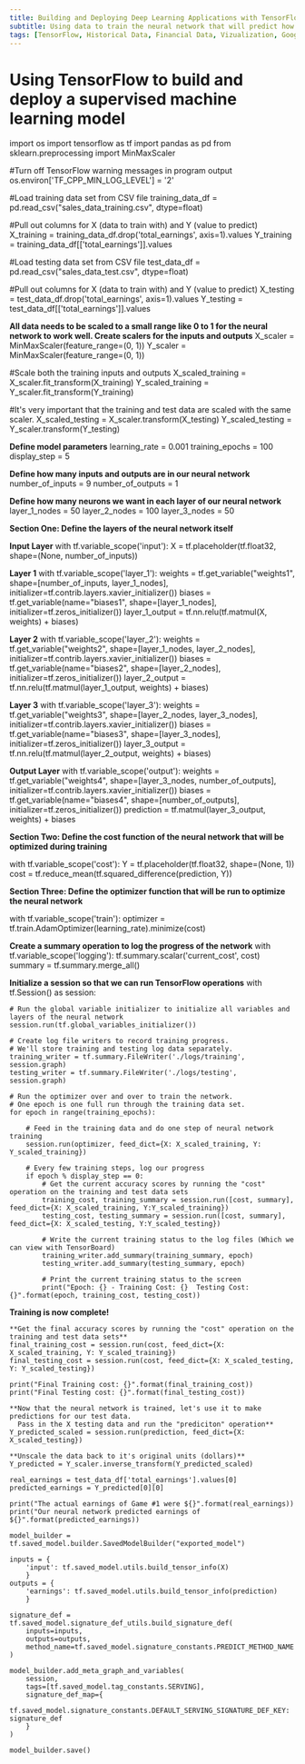 ```yaml
---
title: Building and Deploying Deep Learning Applications with TensorFlow
subtitle: Using data to train the neural network that will predict how much revenue we can expect in future based on historical data. 
tags: [TensorFlow, Historical Data, Financial Data, Vizualization, Google CLoud Deployment]
---
```


# Using TensorFlow to build and deploy a supervised machine learning model

import os
import tensorflow as tf
import pandas as pd
from sklearn.preprocessing import MinMaxScaler

#Turn off TensorFlow warning messages in program output
os.environ['TF_CPP_MIN_LOG_LEVEL'] = '2'

#Load training data set from CSV file
training_data_df = pd.read_csv("sales_data_training.csv", dtype=float)

#Pull out columns for X (data to train with) and Y (value to predict)
X_training = training_data_df.drop('total_earnings', axis=1).values
Y_training = training_data_df[['total_earnings']].values

#Load testing data set from CSV file
test_data_df = pd.read_csv("sales_data_test.csv", dtype=float)

#Pull out columns for X (data to train with) and Y (value to predict)
X_testing = test_data_df.drop('total_earnings', axis=1).values
Y_testing = test_data_df[['total_earnings']].values

**All data needs to be scaled to a small range like 0 to 1 for the neural network to work well. Create scalers for the inputs and outputs**
X_scaler = MinMaxScaler(feature_range=(0, 1))
Y_scaler = MinMaxScaler(feature_range=(0, 1))

#Scale both the training inputs and outputs
X_scaled_training = X_scaler.fit_transform(X_training)
Y_scaled_training = Y_scaler.fit_transform(Y_training)

#It's very important that the training and test data are scaled with the same scaler.
X_scaled_testing = X_scaler.transform(X_testing)
Y_scaled_testing = Y_scaler.transform(Y_testing)

**Define model parameters**
learning_rate = 0.001
training_epochs = 100
display_step = 5

**Define how many inputs and outputs are in our neural network**
number_of_inputs = 9
number_of_outputs = 1

**Define how many neurons we want in each layer of our neural network**
layer_1_nodes = 50
layer_2_nodes = 100
layer_3_nodes = 50

**Section One: Define the layers of the neural network itself**

**Input Layer**
with tf.variable_scope('input'):
    X = tf.placeholder(tf.float32, shape=(None, number_of_inputs))

**Layer 1**
with tf.variable_scope('layer_1'):
    weights = tf.get_variable("weights1", shape=[number_of_inputs, layer_1_nodes], initializer=tf.contrib.layers.xavier_initializer())
    biases = tf.get_variable(name="biases1", shape=[layer_1_nodes], initializer=tf.zeros_initializer())
    layer_1_output = tf.nn.relu(tf.matmul(X, weights) + biases)

**Layer 2**
with tf.variable_scope('layer_2'):
    weights = tf.get_variable("weights2", shape=[layer_1_nodes, layer_2_nodes], initializer=tf.contrib.layers.xavier_initializer())
    biases = tf.get_variable(name="biases2", shape=[layer_2_nodes], initializer=tf.zeros_initializer())
    layer_2_output = tf.nn.relu(tf.matmul(layer_1_output, weights) + biases)

**Layer 3**
with tf.variable_scope('layer_3'):
    weights = tf.get_variable("weights3", shape=[layer_2_nodes, layer_3_nodes], initializer=tf.contrib.layers.xavier_initializer())
    biases = tf.get_variable(name="biases3", shape=[layer_3_nodes], initializer=tf.zeros_initializer())
    layer_3_output = tf.nn.relu(tf.matmul(layer_2_output, weights) + biases)

**Output Layer**
with tf.variable_scope('output'):
    weights = tf.get_variable("weights4", shape=[layer_3_nodes, number_of_outputs], initializer=tf.contrib.layers.xavier_initializer())
    biases = tf.get_variable(name="biases4", shape=[number_of_outputs], initializer=tf.zeros_initializer())
    prediction = tf.matmul(layer_3_output, weights) + biases

**Section Two: Define the cost function of the neural network that will be optimized during training**

with tf.variable_scope('cost'):
    Y = tf.placeholder(tf.float32, shape=(None, 1))
    cost = tf.reduce_mean(tf.squared_difference(prediction, Y))

**Section Three: Define the optimizer function that will be run to optimize the neural network**

with tf.variable_scope('train'):
    optimizer = tf.train.AdamOptimizer(learning_rate).minimize(cost)

**Create a summary operation to log the progress of the network**
with tf.variable_scope('logging'):
    tf.summary.scalar('current_cost', cost)
    summary = tf.summary.merge_all()

**Initialize a session so that we can run TensorFlow operations**
with tf.Session() as session:

    # Run the global variable initializer to initialize all variables and layers of the neural network
    session.run(tf.global_variables_initializer())

    # Create log file writers to record training progress.
    # We'll store training and testing log data separately.
    training_writer = tf.summary.FileWriter('./logs/training', session.graph)
    testing_writer = tf.summary.FileWriter('./logs/testing', session.graph)

    # Run the optimizer over and over to train the network.
    # One epoch is one full run through the training data set.
    for epoch in range(training_epochs):

        # Feed in the training data and do one step of neural network training
        session.run(optimizer, feed_dict={X: X_scaled_training, Y: Y_scaled_training})

        # Every few training steps, log our progress
        if epoch % display_step == 0:
            # Get the current accuracy scores by running the "cost" operation on the training and test data sets
            training_cost, training_summary = session.run([cost, summary], feed_dict={X: X_scaled_training, Y:Y_scaled_training})
            testing_cost, testing_summary = session.run([cost, summary], feed_dict={X: X_scaled_testing, Y:Y_scaled_testing})

            # Write the current training status to the log files (Which we can view with TensorBoard)
            training_writer.add_summary(training_summary, epoch)
            testing_writer.add_summary(testing_summary, epoch)

            # Print the current training status to the screen
            print("Epoch: {} - Training Cost: {}  Testing Cost: {}".format(epoch, training_cost, testing_cost))

   **Training is now complete!**

    **Get the final accuracy scores by running the "cost" operation on the training and test data sets**
    final_training_cost = session.run(cost, feed_dict={X: X_scaled_training, Y: Y_scaled_training})
    final_testing_cost = session.run(cost, feed_dict={X: X_scaled_testing, Y: Y_scaled_testing})

    print("Final Training cost: {}".format(final_training_cost))
    print("Final Testing cost: {}".format(final_testing_cost))

    **Now that the neural network is trained, let's use it to make predictions for our test data.
      Pass in the X testing data and run the "prediciton" operation**
    Y_predicted_scaled = session.run(prediction, feed_dict={X: X_scaled_testing})

    **Unscale the data back to it's original units (dollars)**
    Y_predicted = Y_scaler.inverse_transform(Y_predicted_scaled)

    real_earnings = test_data_df['total_earnings'].values[0]
    predicted_earnings = Y_predicted[0][0]

    print("The actual earnings of Game #1 were ${}".format(real_earnings))
    print("Our neural network predicted earnings of ${}".format(predicted_earnings))

    model_builder = tf.saved_model.builder.SavedModelBuilder("exported_model")

    inputs = {
        'input': tf.saved_model.utils.build_tensor_info(X)
        }
    outputs = {
        'earnings': tf.saved_model.utils.build_tensor_info(prediction)
        }

    signature_def = tf.saved_model.signature_def_utils.build_signature_def(
        inputs=inputs,
        outputs=outputs,
        method_name=tf.saved_model.signature_constants.PREDICT_METHOD_NAME
    )

    model_builder.add_meta_graph_and_variables(
        session,
        tags=[tf.saved_model.tag_constants.SERVING],
        signature_def_map={
            tf.saved_model.signature_constants.DEFAULT_SERVING_SIGNATURE_DEF_KEY: signature_def
        }
    )

    model_builder.save()
